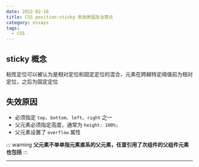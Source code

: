 ```yaml
---
date: 2022-02-18
title: CSS position:sticky 失效原因及注意点
category: essays
tags:
  - CSS
---
```


## sticky 概念
  粘性定位可以被认为是相对定位和固定定位的混合，元素在跨越特定阈值前为相对定位，之后为固定定位

## 失效原因
  + 必须指定 `top`、`bottom`、`left`、`right` 之一
  + 父元素必须指定高度，通常为 `height: 100%;`
  + 父元素设置了 `overflow` 属性

::: warning
**父元素不单单指元素直系的父元素，任意引用了次组件的父组件元素也包括**
:::

---